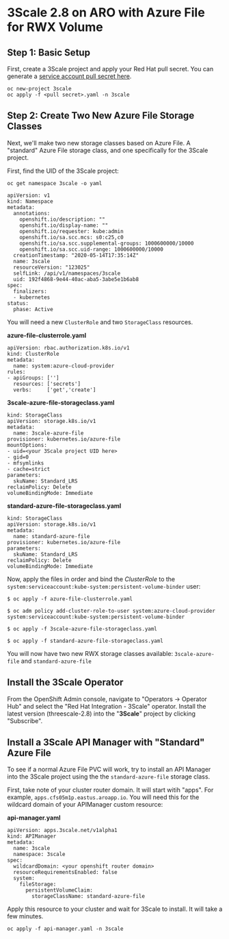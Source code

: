 # 3Scale 2.8 on ARO with Azure File for RWX Volume

## Step 1: Basic Setup

First, create a 3Scale project and apply your Red Hat pull secret.  You can generate a [service account pull secret here](https://access.redhat.com/terms-based-registry/).

```
oc new-project 3scale
oc apply -f <pull secret>.yaml -n 3scale
```

## Step 2: Create Two New Azure File Storage Classes

Next, we'll make two new storage classes based on Azure File.  A "standard" Azure File storage class, and one specifically for the 3Scale project.

First, find the UID of the 3Scale project:

```
oc get namespace 3scale -o yaml

apiVersion: v1
kind: Namespace
metadata:
  annotations:
    openshift.io/description: ""
    openshift.io/display-name: ""
    openshift.io/requester: kube:admin
    openshift.io/sa.scc.mcs: s0:c25,c0
    openshift.io/sa.scc.supplemental-groups: 1000600000/10000
    openshift.io/sa.scc.uid-range: 1000600000/10000
  creationTimestamp: "2020-05-14T17:35:14Z"
  name: 3scale
  resourceVersion: "123025"
  selfLink: /api/v1/namespaces/3scale
  uid: 192f4868-9e44-40ac-aba5-3abe5e1b6ab8
spec:
  finalizers:
  - kubernetes
status:
  phase: Active
```

You will need a new `ClusterRole` and two `StorageClass` resources.

**azure-file-clusterrole.yaml**
```
apiVersion: rbac.authorization.k8s.io/v1
kind: ClusterRole
metadata:
  name: system:azure-cloud-provider
rules:
- apiGroups: ['']
  resources: ['secrets']
  verbs:     ['get','create']
```

**3scale-azure-file-storageclass.yaml**
```
kind: StorageClass
apiVersion: storage.k8s.io/v1
metadata: 
  name: 3scale-azure-file
provisioner: kubernetes.io/azure-file
mountOptions: 
- uid=<your 3Scale project UID here>
- gid=0
- mfsymlinks
- cache=strict
parameters: 
  skuName: Standard_LRS
reclaimPolicy: Delete
volumeBindingMode: Immediate
```

**standard-azure-file-storageclass.yaml**
```
kind: StorageClass
apiVersion: storage.k8s.io/v1
metadata: 
  name: standard-azure-file
provisioner: kubernetes.io/azure-file
parameters: 
  skuName: Standard_LRS
reclaimPolicy: Delete
volumeBindingMode: Immediate
```

Now, apply the files in order and bind the *ClusterRole* to the `system:serviceaccount:kube-system:persistent-volume-binder` user:

```
$ oc apply -f azure-file-clusterrole.yaml

$ oc adm policy add-cluster-role-to-user system:azure-cloud-provider system:serviceaccount:kube-system:persistent-volume-binder

$ oc apply -f 3scale-azure-file-storageclass.yaml

$ oc apply -f standard-azure-file-storageclass.yaml
```

You will now have two new RWX storage classes available:  `3scale-azure-file` and `standard-azure-file`

## Install the 3Scale Operator

From the OpenShift Admin console, navigate to "Operators -> Operator Hub" and select the "Red Hat Integration - 3Scale" operator.
Install the latest version (threescale-2.8) into the "**3Scale**" project by clicking "Subscribe".

## Install a 3Scale API Manager with "Standard" Azure File

To see if a normal Azure File PVC will work, try to install an API Manager into the 3Scale project using the the `standard-azure-file` storage class.

First, take note of your cluster router domain.  It will start witih "apps".  For example, `apps.cfs05m1p.eastus.aroapp.io`.  You will need this for the wildcard domain of your APIManager custom resource:

**api-manager.yaml**
```
apiVersion: apps.3scale.net/v1alpha1
kind: APIManager
metadata:
  name: 3scale
  namespace: 3scale
spec:
  wildcardDomain: <your openshift router domain>
  resourceRequirementsEnabled: false
  system:
    fileStorage:
      persistentVolumeClaim:
        storageClassName: standard-azure-file
```

Apply this resource to your cluster and wait for 3Scale to install.  It will take a few minutes.

```
oc apply -f api-manager.yaml -n 3scale
```
